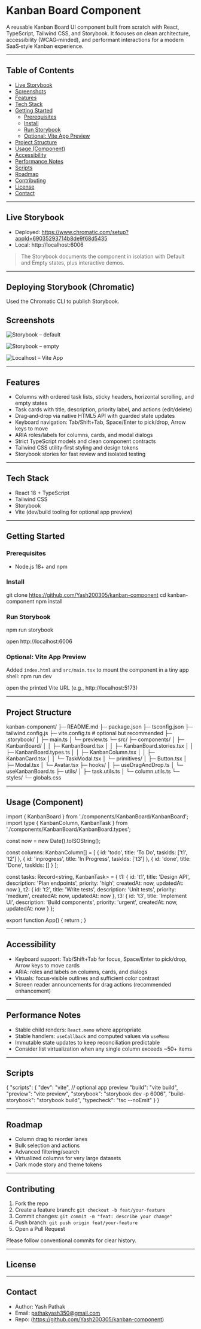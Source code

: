 # Kanban Board Component

A reusable Kanban Board UI component built from scratch with React, TypeScript, Tailwind CSS, and Storybook. It focuses on clean architecture, accessibility (WCAG‑minded), and performant interactions for a modern SaaS‑style Kanban experience.

---

## Table of Contents

- [Live Storybook](#live-storybook)
- [Screenshots](#screenshots)
- [Features](#features)
- [Tech Stack](#tech-stack)
- [Getting Started](#getting-started)
  - [Prerequisites](#prerequisites)
  - [Install](#install)
  - [Run Storybook](#run-storybook)
  - [Optional: Vite App Preview](#optional-vite-app-preview)
- [Project Structure](#project-structure)
- [Usage (Component)](#usage-component)
- [Accessibility](#accessibility)
- [Performance Notes](#performance-notes)
- [Scripts](#scripts)
- [Roadmap](#roadmap)
- [Contributing](#contributing)
- [License](#license)
- [Contact](#contact)

---

## Live Storybook

- Deployed: https://www.chromatic.com/setup?appId=69035293714b8de9f68d5435
- Local: http://localhost:6006

> The Storybook documents the component in isolation with Default and Empty states, plus interactive demos.

---
## Deploying Storybook (Chromatic)

Used the Chromatic CLI to publish Storybook.

## Screenshots

![Storybook – default](./screenshots/storybook-default.png)

![Storybook – empty](./screenshots/storybook-empty.png)

![Localhost – Vite App](./screenshots/vite-localhost.png)


---

## Features

- Columns with ordered task lists, sticky headers, horizontal scrolling, and empty states
- Task cards with title, description, priority label, and actions (edit/delete)
- Drag‑and‑drop via native HTML5 API with guarded state updates
- Keyboard navigation: Tab/Shift+Tab, Space/Enter to pick/drop, Arrow keys to move
- ARIA roles/labels for columns, cards, and modal dialogs
- Strict TypeScript models and clean component contracts
- Tailwind CSS utility‑first styling and design tokens
- Storybook stories for fast review and isolated testing

---

## Tech Stack

- React 18 + TypeScript
- Tailwind CSS
- Storybook
- Vite (dev/build tooling for optional app preview)

---

## Getting Started

### Prerequisites

- Node.js 18+ and npm

### Install

git clone https://github.com/Yash200305/kanban-component
cd kanban-component
npm install


### Run Storybook

npm run storybook

open http://localhost:6006

### Optional: Vite App Preview

Added `index.html` and `src/main.tsx` to mount the component in a tiny app shell:
npm run dev

open the printed Vite URL (e.g., http://localhost:5173)

---

## Project Structure

kanban-component/
├─ README.md
├─ package.json
├─ tsconfig.json
├─ tailwind.config.js
├─ vite.config.ts # optional but recommended
├─ .storybook/
│ ├─ main.ts
│ └─ preview.ts
└─ src/
├─ components/
│ ├─ KanbanBoard/
│ │ ├─ KanbanBoard.tsx
│ │ ├─ KanbanBoard.stories.tsx
│ │ ├─ KanbanBoard.types.ts
│ │ ├─ KanbanColumn.tsx
│ │ ├─ KanbanCard.tsx
│ │ └─ TaskModal.tsx
│ └─ primitives/
│ ├─ Button.tsx
│ ├─ Modal.tsx
│ └─ Avatar.tsx
├─ hooks/
│ ├─ useDragAndDrop.ts
│ └─ useKanbanBoard.ts
├─ utils/
│ ├─ task.utils.ts
│ └─ column.utils.ts
└─ styles/
└─ globals.css


---

## Usage (Component)

import { KanbanBoard } from './components/KanbanBoard/KanbanBoard';
import type { KanbanColumn, KanbanTask } from './components/KanbanBoard/KanbanBoard.types';

const now = new Date().toISOString();

const columns: KanbanColumn[] = [
{ id: 'todo', title: 'To Do', taskIds: ['t1', 't2'] },
{ id: 'inprogress', title: 'In Progress', taskIds: ['t3'] },
{ id: 'done', title: 'Done', taskIds: [] }
];

const tasks: Record<string, KanbanTask> = {
t1: { id: 't1', title: 'Design API', description: 'Plan endpoints', priority: 'high', createdAt: now, updatedAt: now },
t2: { id: 't2', title: 'Write tests', description: 'Unit tests', priority: 'medium', createdAt: now, updatedAt: now },
t3: { id: 't3', title: 'Implement UI', description: 'Build components', priority: 'urgent', createdAt: now, updatedAt: now }
};

export function App() {
return <KanbanBoard columns={columns} tasks={tasks} />;
}


---

## Accessibility

- Keyboard support: Tab/Shift+Tab for focus, Space/Enter to pick/drop, Arrow keys to move cards
- ARIA: roles and labels on columns, cards, and dialogs
- Visuals: focus‑visible outlines and sufficient color contrast
- Screen reader announcements for drag actions (recommended enhancement)

---

## Performance Notes

- Stable child renders: `React.memo` where appropriate
- Stable handlers: `useCallback` and computed values via `useMemo`
- Immutable state updates to keep reconciliation predictable
- Consider list virtualization when any single column exceeds ~50+ items

---

## Scripts

{
"scripts": {
"dev": "vite", // optional app preview
"build": "vite build",
"preview": "vite preview",
"storybook": "storybook dev -p 6006",
"build-storybook": "storybook build",
"typecheck": "tsc --noEmit"
}
}

---

## Roadmap

- Column drag to reorder lanes
- Bulk selection and actions
- Advanced filtering/search
- Virtualized columns for very large datasets
- Dark mode story and theme tokens

---

## Contributing

1. Fork the repo
2. Create a feature branch: `git checkout -b feat/your-feature`
3. Commit changes: `git commit -m "feat: describe your change"`
4. Push branch: `git push origin feat/your-feature`
5. Open a Pull Request

Please follow conventional commits for clear history.

---

## License

---

## Contact

- Author: Yash Pathak
- Email: pathakyash350@gmail.com
- Repo: (https://github.com/Yash200305/kanban-component)

